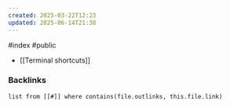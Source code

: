 ```yaml
---
created: 2025-03-22T12:23
updated: 2025-06-14T21:38
---
```

#index #public

- [[Terminal shortcuts]]

### Backlinks
```dataview 
list from [[#]] where contains(file.outlinks, this.file.link)
```

